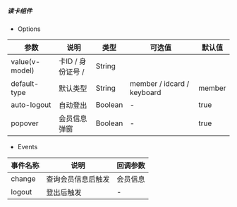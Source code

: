 ##### 读卡组件

- Options

参数 | 说明 | 类型 | 可选值 | 默认值
---  |---   | ---- | ------ | -----
value(v-model) | 卡ID / 身份证号 / | String
default-type | 默认类型 | String | member / idcard / keyboard | member
auto-logout | 自动登出 | Boolean | - | true
popover | 会员信息弹窗 | Boolean | - | true


- Events


事件名称 | 说明 | 回调参数
-------- | ---- | -------
change | 查询会员信息后触发 | 会员信息
logout | 登出后触发 | - 
